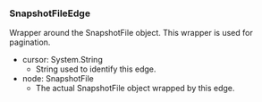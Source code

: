 ### SnapshotFileEdge
Wrapper around the SnapshotFile object. This wrapper is used for pagination.

- cursor: System.String
  - String used to identify this edge.
- node: SnapshotFile
  - The actual SnapshotFile object wrapped by this edge.
